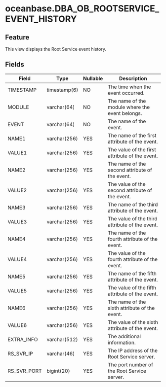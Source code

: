 oceanbase.DBA_OB_ROOTSERVICE_EVENT_HISTORY
===============================================================


Feature
--------------------

This view displays the Root Service event history.

Fields
----------------------



| Field | Type | Nullable | Description |
|-------------|--------------|------------|-----------------------|
| TIMESTAMP | timestamp(6) | NO | The time when the event occurred. |
| MODULE | varchar(64) | NO | The name of the module where the event belongs. |
| EVENT | varchar(64) | NO | The name of the event. |
| NAME1 | varchar(256) | YES | The name of the first attribute of the event. |
| VALUE1 | varchar(256) | YES | The value of the first attribute of the event. |
| NAME2 | varchar(256) | YES | The name of the second attribute of the event. |
| VALUE2 | varchar(256) | YES | The value of the second attribute of the event. |
| NAME3 | varchar(256) | YES | The name of the third attribute of the event. |
| VALUE3 | varchar(256) | YES | The value of the third attribute of the event. |
| NAME4 | varchar(256) | YES | The name of the fourth attribute of the event. |
| VALUE4 | varchar(256) | YES | The value of the fourth attribute of the event. |
| NAME5 | varchar(256) | YES | The name of the fifth attribute of the event. |
| VALUE5 | varchar(256) | YES | The value of the fifth attribute of the event. |
| NAME6 | varchar(256) | YES | The name of the sixth attribute of the event. |
| VALUE6 | varchar(256) | YES | The value of the sixth attribute of the event. |
| EXTRA_INFO | varchar(512) | YES | The additional information. |
| RS_SVR_IP | varchar(46) | YES | The IP address of the Root Service server. |
| RS_SVR_PORT | bigint(20) | YES | The port number of the Root Service server. |


